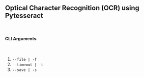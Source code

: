 ## **Optical Character Recognition (OCR) using Pytesseract**

<br>

#### **CLI Arguments**

<br>

1. `--file | -f`
2. `--timeout | -t`
3. `--save | -s`

<br>
